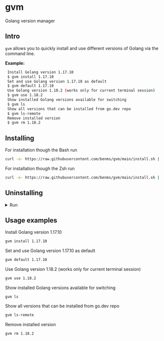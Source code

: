 # gvm
Golang version manager

## Intro

`gvm` allows you to quickly install and use different versions of Golang via the command line.

**Example:**

```sh
 Install Golang version 1.17.10
 $ gvm install 1.17.10
 Set and use Golang version 1.17.10 as default
 $ gvm default 1.17.10
 Use Golang version 1.18.2 (works only for current terminal session)
 $ gvm use 1.18.2
 Show installed Golang versions available for switching
 $ gvm ls
 Show all versions that can be installed from go.dev repo
 $ gvm ls-remote
 Remove installed version
 $ gvm rm 1.18.2
```
## Installing

For installation though the Bash run
```sh
curl -o- https://raw.githubusercontent.com/benms/gvm/main/install.sh | bash
```
For installation though the Zsh run
```sh
curl -o- https://raw.githubusercontent.com/benms/gvm/main/install.sh | zsh
```

## Uninstalling
<details>
<summary>Run</summary>

```sh
gvm-application no-preserve-uninstall
```
</details>

## Usage examples


 Install Golang version 1.17.10
```sh
gvm install 1.17.10
```
 Set and use Golang version 1.17.10 as default
 ```sh
gvm default 1.17.10
 ```
 Use Golang version 1.18.2 (works only for current terminal session)
```sh
gvm use 1.18.2
```
 Show installed Golang versions available for switching
 ```
gvm ls
 ```
 Show all versions that can be installed from go.dev repo
 ```sh
gvm ls-remote
 ```
 Remove installed version
```sh
gvm rm 1.18.2
```